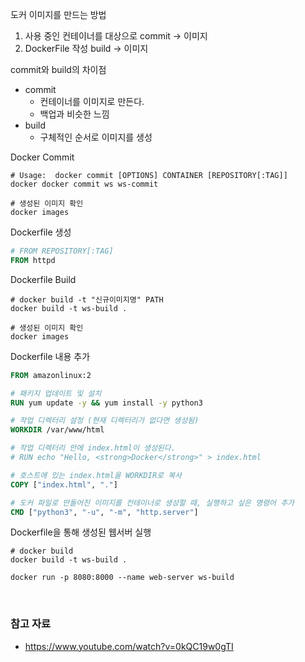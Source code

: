 
도커 이미지를 만드는 방법
1. 사용 중인 컨테이너를 대상으로 commit -> 이미지
2. DockerFile 작성 build -> 이미지

commit와 build의 차이점
- commit
  - 컨테이너를 이미지로 만든다.
  - 백업과 비슷한 느낌
- build
  - 구체적인 순서로 이미지를 생성

Docker Commit
```shell
# Usage:  docker commit [OPTIONS] CONTAINER [REPOSITORY[:TAG]]
docker docker commit ws ws-commit 
```
```shell
# 생성된 이미지 확인
docker images
```

Dockerfile 생성
```dockerfile
# FROM REPOSITORY[:TAG]
FROM httpd
```

Dockerfile Build
```shell
# docker build -t "신규이미지명" PATH
docker build -t ws-build .
```
```shell
# 생성된 이미지 확인
docker images
```

Dockerfile 내용 추가
```dockerfile
FROM amazonlinux:2

# 패키지 업데이트 및 설치
RUN yum update -y && yum install -y python3

# 작업 디렉터리 설정 (현재 디렉터리가 없다면 생성됨)
WORKDIR /var/www/html

# 작업 디렉터리 안에 index.html이 생성된다.
# RUN echo "Hello, <strong>Docker</strong>" > index.html

# 호스트에 있는 index.html을 WORKDIR로 복사
COPY ["index.html", "."]

# 도커 파일로 만들어진 이미지를 컨테이너로 생성할 때, 실행하고 싶은 명령어 추가
CMD ["python3", "-u", "-m", "http.server"]
```

Dockerfile을 통해 생성된 웹서버 실행
```shell
# docker build
docker build -t ws-build .
```
```shell
docker run -p 8080:8000 --name web-server ws-build
```

<br />

### 참고 자료
- https://www.youtube.com/watch?v=0kQC19w0gTI
